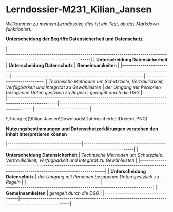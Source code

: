 # Lerndossier-M231_Kilian_Jansen

*Willkommen zu meinem Lerndossier, dies ist ein Test, ob das Markdown funktioniert.*

**Unterscheidung der Begriffe Datensicherheit und Datenschutz**


|----------------------------------------------------------------------------------------------------------------------------------------------------------------------------------------------------|
|                             **Unterscheidung Datensicherheit**                                       |                 **Unterscheidung Datenschutz**                 |  **Gemeinsamkeiten**       |
|------------------------------------------------------------------------------------------------------|----------------------------------------------------------------|----------------------------|
|  *Technische Methoden um Schutzziele, Vertraulichkeit, Verfügbarkeit und Integrität zu Gewähleisten* |  *der Umgang mit Personen bezogenen Daten gestzlich zu Regeln* |  *geregelt durch die DSG*  |     
|------------------------------------------------------------------------------------------------------|-----------------------------------------------------------------|---------------------------|
 
![Triangle](\Kilian Jansen\Downloads\DatensicherheitDreieck.PNG)

**Nutzungsbestimmungen und Datenschutzerklärungen verstehen den Inhalt interpretieren können**





        

|------------------------------------|------------------------------------------------------------------------------------------------------|
| **Unterscheidung Datensicherheit** |  *Technische Methoden um Schutzziele, Vertraulichkeit, Verfügbarkeit und Integrität zu Gewähleisten* |
|------------------------------------|------------------------------------------------------------------------------------------------------|
|   **Unterscheidung Datenschutz**   |                   *der Umgang mit Personen bezogenen Daten gestzlich zu Regeln*                      |
|------------------------------------|------------------------------------------------------------------------------------------------------|
|       **Gemeinsamkeiten**          |                                   *geregelt durch die DSG*                                           |
|------------------------------------|------------------------------------------------------------------------------------------------------|

